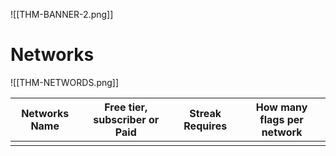 ![[THM-BANNER-2.png]]
# Networks

![[THM-NETWORDS.png]]

| Networks Name | Free tier, subscriber or Paid | Streak Requires | How many flags per network | 
| ------------- | ----------------------------- | --------------- | -------------------------- |
|               |                               |                 |                            |

